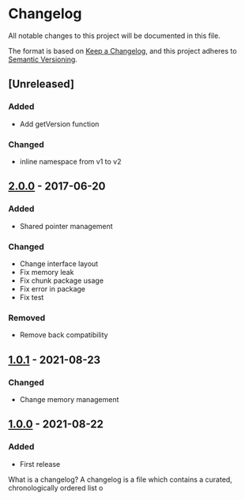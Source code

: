 # Changelog
All notable changes to this project will be documented in this file.

The format is based on [Keep a Changelog](https://keepachangelog.com/en/1.0.0/),
and this project adheres to [Semantic Versioning](https://semver.org/spec/v2.0.0.html).

## [Unreleased]
### Added
 - Add getVersion function
### Changed
 - inline namespace from v1 to v2

## [2.0.0] - 2017-06-20
### Added
 - Shared pointer management
### Changed
 - Change interface layout
 - Fix memory leak
 - Fix chunk package usage
 - Fix error in package
 - Fix test
### Removed
 - Remove back compatibility

## [1.0.1] - 2021-08-23
### Changed
 - Change memory management 

## [1.0.0] - 2021-08-22
### Added
 - First release 
 
[2.0.0]: https://github.com/HappyGardenPI/happy-gardenpi-protocol/releases/tag/v2.0.0
[1.0.1]: https://github.com/HappyGardenPI/happy-gardenpi-protocol/releases/tag/v1.0.1
[1.0.0]: https://github.com/HappyGardenPI/happy-gardenpi-protocol/releases/tag/v1.0.0
What is a changelog?
A changelog is a file which contains a curated, chronologically ordered list o